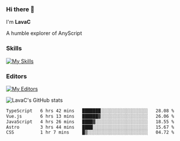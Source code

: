 ### Hi there 👋
I'm **LavaC**

A humble explorer of AnyScript

### Skills
[![My Skills](https://skillicons.dev/icons?i=js,ts,vue,nodejs,nuxtjs,astro,solidjs,tailwind)](https://skillicons.dev)

### Editors
[![My Editors](https://skillicons.dev/icons?i=neovim,vscode)](https://skillicons.dev)

![LavaC's GitHub stats](https://github-readme-stats.vercel.app/api?username=LavaCxx&show_icons=true&theme=synthwave)

<!--START_SECTION:waka-->

```txt
TypeScript   6 hrs 42 mins   ███████░░░░░░░░░░░░░░░░░░   28.08 %
Vue.js       6 hrs 13 mins   ██████▓░░░░░░░░░░░░░░░░░░   26.06 %
JavaScript   4 hrs 26 mins   ████▓░░░░░░░░░░░░░░░░░░░░   18.55 %
Astro        3 hrs 44 mins   ████░░░░░░░░░░░░░░░░░░░░░   15.67 %
CSS          1 hr 7 mins     █▒░░░░░░░░░░░░░░░░░░░░░░░   04.72 %
```

<!--END_SECTION:waka-->
